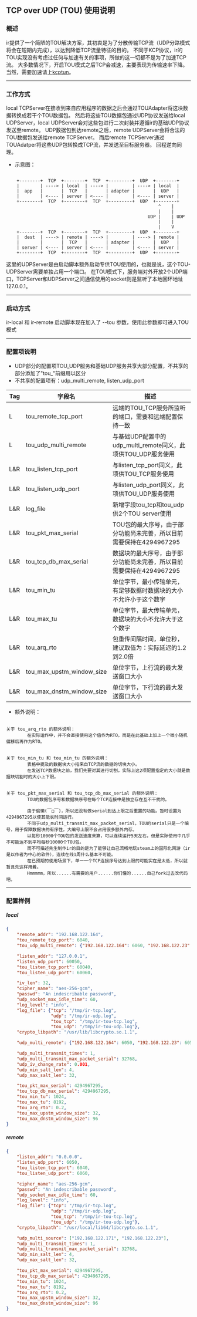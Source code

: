 ## TCP over UDP (TOU) 使用说明

### 概述

ir提供了一个简陋的TOU解决方案，其初衷是为了分散传输TCP流（UDP分路模式将会在短期内完成），以达到降低TCP流量特征的目的。
不同于KCP协议，ir的TOU实现没有考虑过任何与加速有关的事项，所做的这一切都不是为了加速TCP流。
大多数情况下，开启TOU模式之后TCP会减速，主要表现为传输速率下降。当然，需要加速请上[kcptun](https://github.com/xtaci/kcptun)。

---------------------------

### 工作方式

local TCPServer在接收到来自应用程序的数据之后会通过TOUAdapter将这块数据转换成若干个TOU数据包。
然后将这些TOU数据包通过UDP协议发送给local UDPServer，local UDPServer会对这些包进行二次封装并遵循ir的基础UDP协议发送至remote。
UDP数据包到达remote之后，remote UDPServer会将合法的TOU数据包发送给remote TCPServer。
而后remote TCPServer通过TOUAdatper将这些UDP包转换成TCP流，并发送至目标服务器。
回程逆向同理。

+ 示意图：

```

    +--------+  TCP  +--------+  TCP  +---------+  UDP  +--------+
    |        | ----> | local  | ----> |         | ----> | local  |
    |  app   |       |  TCP   |       | adapter |       |  UDP   |
    |        | <---- | server | <---- |         | <---- | server |
    +--------+  TCP  +--------+  TCP  +---------+  UDP  +--------+
                                                          ^    |
                                                          |    |
                                                      UDP |    | UDP
                                                          |    |
                                                          |    V
    +--------+  TCP  +--------+  TCP  +---------+  UDP  +--------+
    |  dest  | ----> | remote | ----> |         | ----> | remote |
    |        |       |  TCP   |       | adapter |       |  UDP   |
    | server | <---- | server | <---- |         | <---- | server |
    +--------+  TCP  +--------+  TCP  +---------+  UDP  +--------+

```

这里的UDPServer是由启动脚本额外启动专供TOU使用的，也就是说，这个TOU-UDPServer需要单独占用一个端口。
在TOU模式下，服务端对外开放2个UDP端口，TCPServer和UDPServer之间通信使用的socket则是监听了本地回环地址127.0.0.1。

---------------------------

### 启动方式

ir-local 和 ir-remote 启动脚本现在加入了 --tou 参数，使用此参数即可进入TOU模式

----------------------------

### 配置项说明

+ UDP部分的配置项TOU\_UDP服务和基础UDP服务共享大部分配置，不共享的部分添加了"tou\_"前缀用以区分
+ 不共享的配置项有：udp\_multi\_remote, listen\_udp\_port

|Tag|                 字段名                  |                                   描述                                |
|---|-----------------------------------------|-----------------------------------------------------------------------|
| L |         tou\_remote\_tcp\_port          |          远端的TOU\_TCP服务所监听的端口，需要和远端配置保持一致       |
| L |         tou\_udp\_multi\_remote         |     与基础UDP配置中的udp\_multi\_remote同义，此项供TOU\_UDP服务使用   |
|L&R|         tou\_listen\_tcp\_port          |             与listen\_tcp\_port同义，此项供TOU\_TCP服务使用           |
|L&R|         tou\_listen\_udp\_port          |             与listen\_udp\_port同义，此项供TOU\_UDP服务使用           |
|L&R|               log\_file                 |               新增字段tou\_tcp和tou\_udp供2个TOU server使用           |
|L&R|          tou\_pkt\_max\_serial          |  TOU包的最大序号，由于部分功能尚未完善，所以目前需要保持在4294967295  |
|L&R|        tou\_tcp\_db\_max\_serial        | 数据块的最大序号，由于部分功能尚未完善，所以目前需要保持在4294967295  |
|L&R|              tou\_min\_tu               |   单位字节，最小传输单元，有足够数据时数据块的大小不允许小于这个数字  |
|L&R|              tou\_max\_tu               |         单位字节，最大传输单元，数据块的大小不允许大于这个数字        |
|L&R|              tou\_arq\_rto              |       包重传间隔时间，单位秒，建议取值为：实际延迟的1.2到2.0倍        |
|L&R|      tou\_max\_upstm\_window\_size      |                     单位字节，上行流的最大发送窗口大小                |
|L&R|      tou\_max\_dnstm\_window\_size      |                     单位字节，下行流的最大发送窗口大小                |

+ 额外说明：

```

关于 tou_arq_rto 的额外说明：
        在实际运作中，并不会直接使用这个值作为RTO，而是在此基础上加上一个微小随机偏移后再作为RTO。


关于 tou_min_tu 和 tou_min_tu 的额外说明：
        表格中提及的数据块大小指来自TCP流的数据的切块大小。
        在发送TCP数据块之前，我们先要对其进行切割，实际上这2项配置指定的大小就是数据块切割时的大小上下限。


关于 tou_pkt_max_serial 和 tou_tcp_db_max_serial 的额外说明：
        TOU的数据包序号和数据块序号在每个TCP连接中是独立存在互不干扰的。

        由于偷懒(￣□￣)，所以还没有做serial到达上限之后重置的功能。暂时设置为4294967295以使其能长时间运行。
        不同于udp_multi_transmit_max_packet_serial，TOU的serial只是一个编号，用于保障数据块的有序性，大编号上限不会占用很多额外内存。
        以每秒10000个TOU包的发送速度来算，可以连续运行5天左右，但是实际使用中几乎不可能达不到平均每秒10000个TOU包。
        而不可描述先生制作ir的目的是为了能够让自己流畅地玩steam上的国际化网游（ir是以作者为中心的软件），连续在线1周什么基本不可能。
        在已预期的使用场景下，单一一个TCP连接序号达到上限的可能实在是太低，所以就暂且先这样用着。
        Hmmmmm，所以......有需要的用户......你们懂的......自己fork过去改代码吧。
```

----------------------------------

### 配置样例

##### local

```json
{
	"remote_addr": "192.168.122.164",
	"tou_remote_tcp_port": 6040,
	"tou_udp_multi_remote": {"192.168.122.164": 6060, "192.168.122.23": 6060},

	"listen_addr": "127.0.0.1",
	"listen_udp_port": 60050,
	"tou_listen_tcp_port": 60040,
	"tou_listen_udp_port": 60060,

	"iv_len": 32,
	"cipher_name": "aes-256-gcm",
	"passwd": "An indescribable password",
	"udp_socket_max_idle_time": 60,
	"log_level": "info",
	"log_file": {"tcp": "/tmp/ir-tcp.log",
				 "udp": "/tmp/ir-udp.log",
				 "tou_tcp": "/tmp/ir-tou-tcp.log",
				 "tou_udp": "/tmp/ir-tou-udp.log"},
	"crypto_libpath": "/usr/lib/libcrypto.so.1.1",

	"udp_multi_remote": {"192.168.122.164": 6050, "192.168.122.23": 6050},

	"udp_multi_transmit_times": 1,
	"udp_multi_transmit_max_packet_serial": 32768,
	"udp_iv_change_rate": 0.001,
	"udp_min_salt_len": 4,
	"udp_max_salt_len": 32,

	"tou_pkt_max_serial": 4294967295,
	"tou_tcp_db_max_serial": 4294967295,
	"tou_min_tu": 1024,
	"tou_max_tu": 8192,
	"tou_arq_rto": 0.2,
	"tou_max_upstm_window_size": 32,
	"tou_max_dnstm_window_size": 96
}
```

##### remote

```json
{
	"listen_addr": "0.0.0.0",
	"listen_udp_port": 6050,
	"tou_listen_tcp_port": 6040,
	"tou_listen_udp_port": 6060,

	"cipher_name": "aes-256-gcm",
	"passwd": "An indescribable password",
	"udp_socket_max_idle_time": 60,
	"log_level": "info",
	"log_file": {"tcp": "/tmp/ir-tcp.log",
				 "udp": "/tmp/ir-udp.log",
				 "tou_tcp": "/tmp/ir-tou-tcp.log",
				 "tou_udp": "/tmp/ir-tou-udp.log"},
	"crypto_libpath": "/usr/local/lib64/libcrypto.so.1.1",

	"udp_multi_source": ["192.168.122.171", "192.168.122.23"],
	"udp_multi_transmit_times": 1,
	"udp_multi_transmit_max_packet_serial": 32768,
	"udp_min_salt_len": 4,
	"udp_max_salt_len": 32,

	"tou_pkt_max_serial": 4294967295,
	"tou_tcp_db_max_serial": 4294967295,
	"tou_min_tu": 1024,
	"tou_max_tu": 8192,
	"tou_arq_rto": 0.2,
	"tou_max_upstm_window_size": 32,
	"tou_max_dnstm_window_size": 96
}
```
